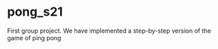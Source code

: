 # pong_s21
First group project. We have implemented a step-by-step version of the game of ping pong
